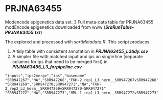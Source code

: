 # PRJNA63455
Modencode epigenetics data set. 
3
Full meta-data table for PRJNA63455 modEncode epigenetics downloaded from www (**_SraRunTable-PRJNA63455.txt_**)

The explored and processed wtih _sortMetadata.R_. This script produces:
1) A tidy table with consistent annotation in **_PRJNA63455_L3tidy.csv_**
2) A simpler file with matched input and ips on single line (separate columns for ips that need to be merged first) in **_PRJNA63455_L3_forpipeline.csv_**

```
"inputs","ips2merge","ips","basename"
"SRR947267","NA","SRR947268","FKH-2_rep1_L3_herm__SRR947267vSRR947268"
"SRR947269","SRR947270;SRR947271","NA","FKH-2_rep2_L3_herm__SRR947269vSRR947270-SRR947271"
"SRR947272","NA","SRR947273","MML-1_rep1_L3_herm__SRR947272vSRR947273"
```

